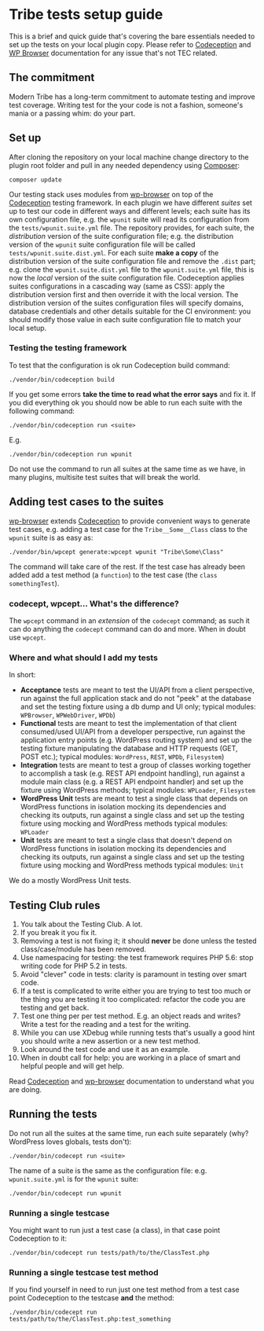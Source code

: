 # Tribe tests setup guide
This is a brief and quick guide that's covering the bare essentials needed to set up the tests on your local plugin copy.
Please refer to [Codeception](http://codeception.com/docs) and [WP Browser](https://github.com/lucatume/wp-browser) documentation for any issue that's not TEC related.

## The commitment
Modern Tribe has a long-term commitment to automate testing and improve test coverage.
Writing test for the your code is not a fashion, someone's mania or a passing whim: do your part.

## Set up
After cloning the repository on your local machine change directory to the plugin root folder and pull in any needed dependency using [Composer](https://getcomposer.org/):

	composer update

Our testing stack uses modules from [wp-browser](https://github.com/lucatume/wp-browser "lucatume/wp-browser · GitHub") on top of the [Codeception](http://codeception.com/ "Codeception - BDD-style PHP testing.") testing framework.
In each plugin we have different *suites* set up to test our code in different ways and different levels; each suite has its own configuration file, e.g. the `wpunit` suite will read its configuration from the `tests/wpunit.suite.yml` file.
The repository provides, for each suite, the *distribution* version of the suite configuration file; e.g. the distribution version of the `wpunit` suite configuration file will be called `tests/wpunit.suite.dist.yml`.
For each suite **make a copy** of the distribution version of the suite configuration file and remove the `.dist` part; e.g. clone the `wpunit.suite.dist.yml` file to the `wpunit.suite.yml` file, this is now the *local* version of the suite configuration file.
Codeception applies suites configurations in a cascading way (same as CSS): apply the distribution version first and then override it with the local version.
The distribution version of the suites configuration files will specify domains, database credentials and other details suitable for the CI environment: you should modify those value in each suite configuration file to match your local setup.

### Testing the testing framework
To test that the configuration is ok run Codeception build command:

```shell
./vendor/bin/codeception build
```
If you get some errors **take the time to read what the error says** and fix it.
If you did everything ok you should now be able to run each suite with the following command:

```shell
./vendor/bin/codeception run <suite>
```

E.g.

```shell
./vendor/bin/codeception run wpunit
```

Do not use the command to run all suites at the same time as we have, in many plugins, multisite test suites that will break the world.

## Adding test cases to the suites
[wp-browser](https://github.com/lucatume/wp-browser "lucatume/wp-browser · GitHub") extends [Codeception](http://codeception.com/ "Codeception - BDD-style PHP testing.") to provide convenient ways to generate test cases, e.g. adding a test case for the `Tribe__Some__Class` class to the `wpunit` suite is as easy as:

```shell
./vendor/bin/wpcept generate:wpcept wpunit "Tribe\Some\Class"
```

The command will take care of the rest.
If the test case has already been added add a test method (a `function`) to the test case (the `class somethingTest`).

### codecept, wpcept... What's the difference?
The `wpcept` command in an *extension* of the `codecept` command; as such it can do anything the `codecept` command can do and more.
When in doubt use `wpcept`.

### Where and what should I add my tests
In short:

* **Acceptance** tests are meant to test the UI/API from a client perspective, run against the full application stack and do not "peek" at the database and set the testing fixture using a db dump and UI only; typical modules: `WPBrowser`, `WPWebDriver`, `WPDb`)
* **Functional** tests are meant to test the implementation of that client consumed/used UI/API from a developer perspective, run against the application entry points (e.g. WordPress routing system) and set up the testing fixture manipulating the database and HTTP requests (GET, POST etc.); typical modules: `WordPress`, `REST`, `WPDb`, `Filesystem`)
* **Integration** tests are meant to test a group of classes working together to accomplish a task (e.g. REST API endpoint handling), run against a module main class (e.g. a REST API endpoint handler) and set up the fixture using WordPress methods; typical modules: `WPLoader`, `Filesystem`
* **WordPress Unit** tests are meant to test a single class that depends on WordPress functions in isolation mocking its dependencies and checking its outputs, run against a single class and set up the testing fixture using mocking and WordPress methods typical modules: `WPLoader`
* **Unit** tests are meant to test a single class that doesn't depend on WordPress functions in isolation mocking its dependencies and checking its outputs, run against a single class and set up the testing fixture using mocking and WordPress methods typical modules: `Unit`

We do a mostly WordPress Unit tests.

## Testing Club rules
1. You talk about the Testing Club. A lot.
2. If you break it you fix it.
3. Removing a test is not fixing it; it should **never** be done unless the tested class/case/module has been removed.
4. Use namespacing for testing: the test framework requires PHP 5.6: stop writing code for PHP 5.2 in tests.
5. Avoid "clever" code in tests: clarity is paramount in testing over smart code.
6. If a test is complicated to write either you are trying to test too much or the thing you are testing it too complicated: refactor the code you are testing and get back.
7. Test one thing per per test method. E.g. an object reads and writes? Write a test for the reading and a test for the writing.
8. While you can use XDebug while running tests that's usually a good hint you should write a new assertion or a new test method.
9. Look around the test code and use it as an example.
10. When in doubt call for help: you are working in a place of smart and helpful people and will get help.

Read [Codeception](http://codeception.com/ "Codeception - BDD-style PHP testing.") and [wp-browser](https://github.com/lucatume/wp-browser "lucatume/wp-browser · GitHub") documentation to understand what you are doing.

## Running the tests
Do not run all the suites at the same time, run each suite separately (why? WordPress loves globals, tests don't):

```shell
./vendor/bin/codecept run <suite>
```

The name of a suite is the same as the configuration file: e.g. `wpunit.suite.yml` is for the `wpunit` suite:

```shell
./vendor/bin/codecept run wpunit
```

### Running a single testcase
You might want to run just a test case (a class), in that case point Codeception to it:

```shell
./vendor/bin/codecept run tests/path/to/the/ClassTest.php
```

### Running a single testcase test method
If you find yourself in need to run just one test method from a test case point Codeception to the testcase **and** the method:

```shell
./vendor/bin/codecept run tests/path/to/the/ClassTest.php:test_something
```